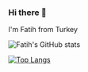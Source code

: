 ### Hi there 👋
I'm Fatih from Turkey 

![Fatih's GitHub stats](https://github-readme-stats.vercel.app/api?username=fatihnet75&show_icons=true&theme=radical)


[![Top Langs](https://github-readme-stats.vercel.app/api/top-langs/?username=fatihnet75&layout=compact)](https://github.com/fatihnet75/github-readme-stats)




